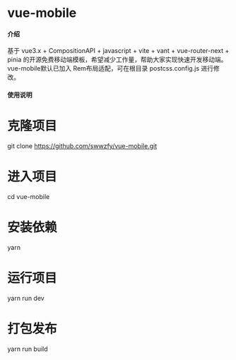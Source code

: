 # vue-mobile

#### 介绍
基于 vue3.x + CompositionAPI + javascript + vite + vant + vue-router-next + pinia 的开源免费移动端模板，希望减少工作量，帮助大家实现快速开发移动端。
vue-mobile默认已加入 Rem布局适配，可在根目录 postcss.config.js 进行修改。

#### 使用说明

# 克隆项目
git clone https://github.com/swwzfy/vue-mobile.git

# 进入项目
cd vue-mobile

# 安装依赖
yarn

# 运行项目
yarn run dev

# 打包发布
yarn run build

